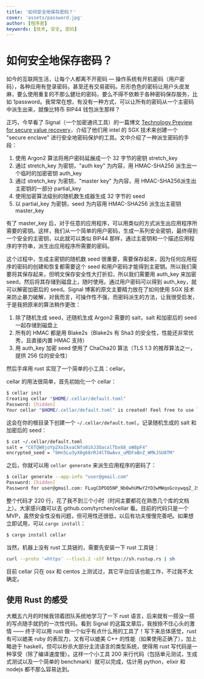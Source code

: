 ```yaml
---
title: '如何安全地保存密码？'
cover: 'assets/password.jpg'
author: [程序君]
keywords: [技术, 安全, 密码]
---
```


# 如何安全地保存密码？

如今的互联网生活，让每个人都离不开密码 — 操作系统有开机密码（用户密码），各种应用有登录密码，甚至还有交易密码。形形色色的密码让用户头皮发麻，要么使用重复的不那么健壮的密码，要么不得不依赖于各种密码保存服务，比如 1password。我常常在想，有没有一种方式，可以让所有的密码从一个主密码中派生出来，就像比特币 BIP44 钱包派生那样？

正巧，今早看了 Signal（一个加密通讯工具）的一篇博文 [Technology Preview for secure value recovery]([https://signal.org/blog/secure-value-recovery/](https://signal.org/blog/secure-value-recovery/))，介绍了他们用 intel 的 SGX 技术来创建一个 "secure enclave" 进行安全地密码保护的工具。文中介绍了一种派生密码的手段：

1. 使用 Argon2 算法将用户密码延展成一个 32 字节的密钥 stretch_key
2. 通过 stretch_key 为密钥，"auth key" 为内容，用 HMAC-SHA256 派生出一个临时的加密密钥 auth_key
3. 通过 stretch_key  为密钥，"master key" 为内容，用 HMAC-SHA256派生出主密钥的一部分 partial_key
4. 使用加密算法级别的随机数生成器生成 32 字节的 seed
5. 以 partial_key 为密钥，seed 为内容用 HMAC-SHA256 派生出主密钥 master_key

有了 master_key 后，对于任意的应用程序，可以用类似的方式派生出应用程序所需要的密钥。这样，我们从一个简单的用户密码，生成一系列安全密钥，最终得到一个安全的主密钥，以此就可以类似 BIP44 那样，通过主密钥和一个描述应用程序的字符串，派生出应用程序所需要的密码。

这个过程中，生成主密钥的随机数 seed 很重要，需要保存起来，因为任何应用程序的密码的创建和恢复都需要这个 seed 和用户密码才能得到主密钥。所以我们需要将其保存起来，但明文保存安全性大打折扣，所以我们需要用 auth_key 来加密 seed，然后将其存储到磁盘上，随时使用。通过用户密码可以得到 auth_key，就可以解密加密后的 seed。Signal 博客的原文主要精力放在了如何使用 SGX 技术来防止暴力破解，对我而言，可操作性不强，而密码派生的方法，让我很受启发，于是我把原来的算法稍作更改：

1. 除了随机生成 seed，还随机生成 Argon2 需要的 salt，salt 和加密后的 seed 一起存储到磁盘上
2. 所有的 HMAC 都是用 Blake2s（Blake2s 有 Sha3 的安全性，性能还非常优秀，且直接内置 HMAC 支持）
3. 用 auth_key 加密 seed 使用了 ChaCha20 算法（TLS 1.3 的推荐算法之一，提供 256 位的安全性）

然后手痒用 rust 实现了一个简单的小工具：cellar。

cellar 的用法很简单，首先初始化一个 cellar：

```bash
$ cellar init
Creating cellar "$HOME/.cellar/default.toml"
Password: [hidden]
Your cellar "$HOME/.cellar/default.toml" is created! Feel free to use `cellar generate` to create or display your application password.
```

这会在你的根目录下创建一个 `~/.cellar/default.toml`，记录随机生成的 salt 和加密后的 seed：

```bash
$ cat ~/.cellar/default.toml
salt = "C6TQW8joYp2XoIkvaCNfo0ihJ3OacxlTbx68_oW8pF4"
encrypted_seed = "bHn5Lu3yX0g68rRJ4lTOwAvx_uMDFaBnZ_WMkJSU8TM"
```

之后，你就可以用 `cellar generate` 来派生应用程序的密码了：

```bash
$ cellar generate --app-info "user@gmail.com"
Password: [hidden]
Password for user@gmail.com: FLugCDPDQ5NP_Nb0whUMwY2YD3wMWqoGcoywqqZ_JSU
```

整个代码才 220 行，花了我不到三个小时（时间主要都花在熟悉几个库的文档上）。大家感兴趣可以去 github.com/tyrchen/cellar 看。目前的代码只是一个 MVP，虽然安全性没有问题，但可用性还很低，以后有功夫慢慢完善吧。如果想立即试用，可以 `cargo install`：

```bash
$ cargo install cellar
```

当然，机器上没有 rust 工具链的，需要先安装一下 rust 工具链：

```bash
curl --proto '=https' --tlsv1.2 -sSf https://sh.rustup.rs | sh
```

目前 cellar 只在 osx 和 centos 上测试过，其它平台应该也能工作，不过我不太确定。

## 使用 Rust 的感受

大概五六月的时候我领着团队系统地学习了一下 rust 语言，后来就有一搭没一搭的写点随手就扔的一次性代码。看到 Signal 的这篇文章后，我按捺不住心头的激情 —— 终于可以用 rust 做一个似乎有点什么用的工具了！写下来总体感觉，rust 有可以媲美 ruby 的表现力，又有可以媲美 C++ 的性能（如果使用正确了），加上略逊于 haskell，但可以秒杀大部分主流语言的类型系统，使得用 rust 写代码是一种享受（除了编译速度慢）。这样一个小工具 200 来行代码（包括单元测试，生成式测试以及一个简单的 benchmark）就可以完成，估计用 python，elixir 和 nodejs 都不那么容易达到。
